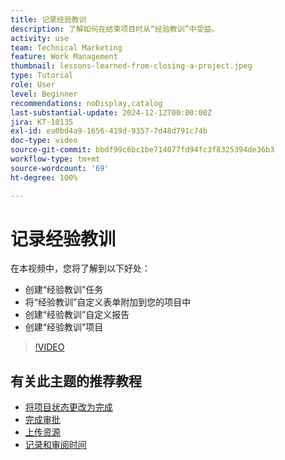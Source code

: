 ```yaml
---
title: 记录经验教训
description: 了解如何在结束项目时从“经验教训”中受益。
activity: use
team: Technical Marketing
feature: Work Management
thumbnail: lessons-learned-from-closing-a-project.jpeg
type: Tutorial
role: User
level: Beginner
recommendations: noDisplay,catalog
last-substantial-update: 2024-12-12T00:00:00Z
jira: KT-10135
exl-id: ea0bd4a9-1656-419d-9357-7d48d791c74b
doc-type: video
source-git-commit: bbdf99c6bc1be714077fd94fc3f8325394de36b3
workflow-type: tm+mt
source-wordcount: '69'
ht-degree: 100%

---
```


# 记录经验教训

在本视频中，您将了解到以下好处：

* 创建“经验教训”任务
* 将“经验教训”自定义表单附加到您的项目中
* 创建“经验教训”自定义报告
* 创建“经验教训”项目

>[!VIDEO](https://video.tv.adobe.com/v/3441012/?quality=12&learn=on&enablevpops=1)

## 有关此主题的推荐教程

* [将项目状态更改为完成](/help/manage-work/projects/change-the-project-status.md)
* [完成审批](/help/manage-work/close-a-project/complete-approvals.md)
* [上传资源](/help/manage-work/close-a-project/upload-assets.md)
* [记录和审阅时间](/help/manage-work/close-a-project/log-and-review-hours.md)
